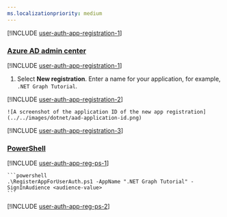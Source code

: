 ```yaml
---
ms.localizationpriority: medium
---
```


<!-- markdownlint-disable MD041 MD051 -->

[!INCLUDE [user-auth-app-registration-1](../shared/user-auth-app-reg-intro.md)]

### [Azure AD admin center](#tab/aad)

[!INCLUDE [user-auth-app-registration-1](../shared/user-auth-app-reg-portal-1.md)]

1. Select **New registration**. Enter a name for your application, for example, `.NET Graph Tutorial`.

[!INCLUDE [user-auth-app-registration-2](../shared/user-auth-app-reg-portal-2.md)]

    ![A screenshot of the application ID of the new app registration](../../images/dotnet/aad-application-id.png)

[!INCLUDE [user-auth-app-registration-3](../shared/user-auth-app-reg-portal-3.md)]

### [PowerShell](#tab/powershell)

[!INCLUDE [user-auth-app-reg-ps-1](../shared/user-auth-app-reg-ps-1.md)]

    ```powershell
    .\RegisterAppForUserAuth.ps1 -AppName ".NET Graph Tutorial" -SignInAudience <audience-value>
    ```

[!INCLUDE [user-auth-app-reg-ps-2](../shared/user-auth-app-reg-ps-2.md)]
